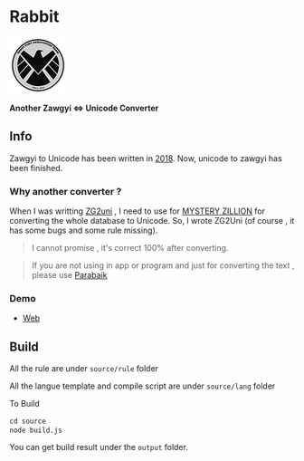 # Rabbit

![Logo](./favicon.png)

**Another Zawgyi <=> Unicode Converter**

## Info

Zawgyi to Unicode has been written in [2018](https://github.com/banyerhan/zawgyitouni). Now, unicode to zawgyi has been finished.

### Why another converter ?

When I was writting [ZG2uni](https://github.com/banyerhan/zawgyitouni) , I need to use for [MYSTERY ZILLION](http://www.mysteryzillion.org) for converting the whole database to Unicode. So, I wrote ZG2Uni (of course , it has some bugs and some rule missing). 

> I cannot promise , it's correct 100% after converting.

> If you are not using in app or program and just for converting the text , please use [Parabaik](https://github.com/banyerhan/zawgyitouni)

### Demo

- [Web](http://v7.nightfury.info)


## Build

All the rule are under `source/rule` folder

All the langue template and compile script are under `source/lang` folder

To Build 

```
cd source
node build.js
```

You can get build result under the `output` folder.
